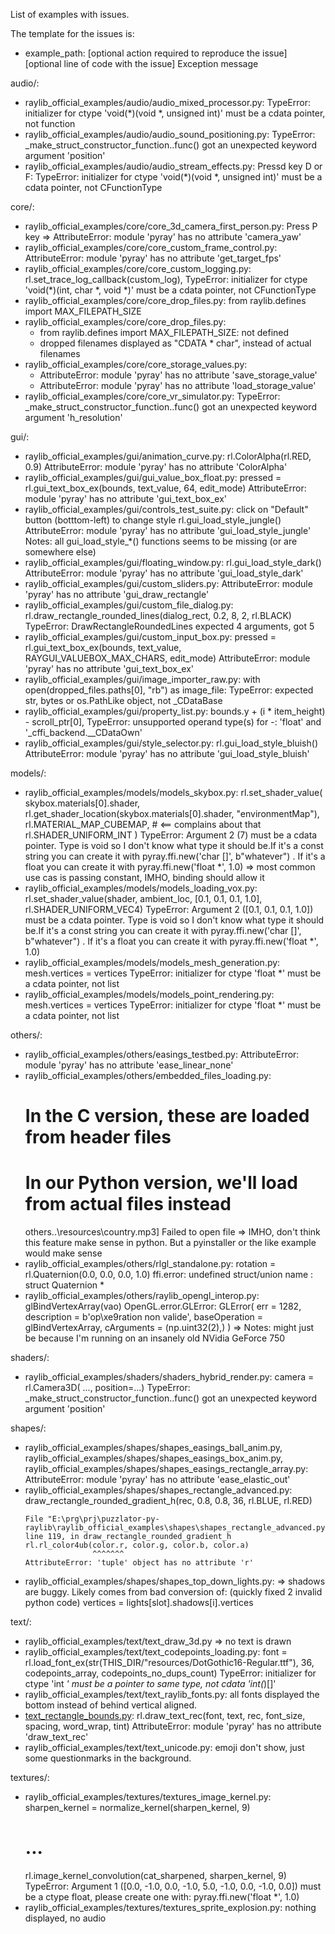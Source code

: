 List of examples with issues.

The template for the issues is:
- example_path: [optional action required to reproduce the issue]
  [optional line of code with the issue]
  Exception message


audio/:
- raylib_official_examples/audio/audio_mixed_processor.py: TypeError: initializer for ctype 'void(*)(void *, unsigned int)' must be a cdata pointer, not function
- raylib_official_examples/audio/audio_sound_positioning.py: TypeError: _make_struct_constructor_function.<locals>.func() got an unexpected keyword argument 'position'
- raylib_official_examples/audio/audio_stream_effects.py: Pressd key D or F: TypeError: initializer for ctype 'void(*)(void *, unsigned int)' must be a cdata pointer, not CFunctionType

 core/:
- raylib_official_examples/core/core_3d_camera_first_person.py: Press P key => AttributeError: module 'pyray' has no attribute 'camera_yaw'
- raylib_official_examples/core/core_custom_frame_control.py: AttributeError: module 'pyray' has no attribute 'get_target_fps'
- raylib_official_examples/core/core_custom_logging.py: rl.set_trace_log_callback(custom_log), TypeError: initializer for ctype 'void(*)(int, char *, void *)' must be a cdata pointer, not CFunctionType
- raylib_official_examples/core/core_drop_files.py: from raylib.defines import MAX_FILEPATH_SIZE
- raylib_official_examples/core/core_drop_files.py:
  - from raylib.defines import MAX_FILEPATH_SIZE: not defined  
  - dropped filenames displayed as "CDATA * char", instead of actual filenames
- raylib_official_examples/core/core_storage_values.py: 
  - AttributeError: module 'pyray' has no attribute 'save_storage_value'
  - AttributeError: module 'pyray' has no attribute 'load_storage_value'
- raylib_official_examples/core/core_vr_simulator.py: TypeError: _make_struct_constructor_function.<locals>.func() got an unexpected keyword argument 'h_resolution'

gui/:
- raylib_official_examples/gui/animation_curve.py:
  rl.ColorAlpha(rl.RED, 0.9)
  AttributeError: module 'pyray' has no attribute 'ColorAlpha'
- raylib_official_examples/gui/gui_value_box_float.py:
  pressed = rl.gui_text_box_ex(bounds, text_value, 64, edit_mode)
  AttributeError: module 'pyray' has no attribute 'gui_text_box_ex'
- raylib_official_examples/gui/controls_test_suite.py: click on "Default" button (botttom-left) to change style 
  rl.gui_load_style_jungle()
  AttributeError: module 'pyray' has no attribute 'gui_load_style_jungle'
  Notes: all gui_load_style_*() functions seems to be missing (or are somewhere else)
- raylib_official_examples/gui/floating_window.py:
  rl.gui_load_style_dark()
  AttributeError: module 'pyray' has no attribute 'gui_load_style_dark'
- raylib_official_examples/gui/custom_sliders.py:  AttributeError: module 'pyray' has no attribute 'gui_draw_rectangle'
- raylib_official_examples/gui/custom_file_dialog.py:
  rl.draw_rectangle_rounded_lines(dialog_rect, 0.2, 8, 2, rl.BLACK)
  TypeError: DrawRectangleRoundedLines expected 4 arguments, got 5
- raylib_official_examples/gui/custom_input_box.py:
  pressed = rl.gui_text_box_ex(bounds, text_value, RAYGUI_VALUEBOX_MAX_CHARS, edit_mode)
  AttributeError: module 'pyray' has no attribute 'gui_text_box_ex'
- raylib_official_examples/gui/image_importer_raw.py:
  with open(dropped_files.paths[0], "rb") as image_file:
  TypeError: expected str, bytes or os.PathLike object, not _CDataBase
- raylib_official_examples/gui/property_list.py:
  bounds.y + (i * item_height) - scroll_ptr[0],
  TypeError: unsupported operand type(s) for -: 'float' and '_cffi_backend.__CDataOwn'
- raylib_official_examples/gui/style_selector.py:
  rl.gui_load_style_bluish()
  AttributeError: module 'pyray' has no attribute 'gui_load_style_bluish'

models/:
- raylib_official_examples/models/models_skybox.py: 
  rl.set_shader_value(
        skybox.materials[0].shader, 
        rl.get_shader_location(skybox.materials[0].shader, "environmentMap"), 
        rl.MATERIAL_MAP_CUBEMAP,   # <== complains about that 
        rl.SHADER_UNIFORM_INT
    )
  TypeError: Argument 2 (7) must be a cdata pointer. Type is void so I don't know what type it should be.If it's a const string you can create it with pyray.ffi.new('char []', b"whatever") . If it's a float you can create it with pyray.ffi.new('float *', 1.0)
  => most common use cas is passing constant, IMHO, binding should allow it
- raylib_official_examples/models/models_loading_vox.py:
  rl.set_shader_value(shader, ambient_loc, [0.1, 0.1, 0.1, 1.0], rl.SHADER_UNIFORM_VEC4)
  TypeError: Argument 2 ([0.1, 0.1, 0.1, 1.0]) must be a cdata pointer. Type is void so I don't know what type it should be.If it's a const string you can create it with pyray.ffi.new('char []', b"whatever") . If it's a float you can create it with pyray.ffi.new('float *', 1.0)
- raylib_official_examples/models/models_mesh_generation.py:
  mesh.vertices = vertices
  TypeError: initializer for ctype 'float *' must be a cdata pointer, not list
- raylib_official_examples/models/models_point_rendering.py:
  mesh.vertices = vertices
  TypeError: initializer for ctype 'float *' must be a cdata pointer, not list

others/:
- raylib_official_examples/others/easings_testbed.py: AttributeError: module 'pyray' has no attribute 'ease_linear_none'
- raylib_official_examples/others/embedded_files_loading.py: 
  # In the C version, these are loaded from header files
  # In our Python version, we'll load from actual files instead
  others\..\resources\country.mp3] Failed to open file
  => IMHO, don't think this feature make sense in python. But a pyinstaller or the like example would make sense
- raylib_official_examples/others/rlgl_standalone.py:
  rotation = rl.Quaternion(0.0, 0.0, 0.0, 1.0)
  ffi.error: undefined struct/union name : struct Quaternion *
- raylib_official_examples/others/raylib_opengl_interop.py:
  glBindVertexArray(vao)
  OpenGL.error.GLError: GLError(
	err = 1282,
	description = b'op\xe9ration non valide',
	baseOperation = glBindVertexArray,
	cArguments = (np.uint32(2),)
  )
  => Notes: might just be because I'm running on an insanely old NVidia GeForce 750

shaders/:
- raylib_official_examples/shaders/shaders_hybrid_render.py:
  camera = rl.Camera3D( ..., position=...) 
  TypeError: _make_struct_constructor_function.<locals>.func() got an unexpected keyword argument 'position'

shapes/:
- raylib_official_examples/shapes/shapes_easings_ball_anim.py,
  raylib_official_examples/shapes/shapes_easings_box_anim.py,
  raylib_official_examples/shapes/shapes_easings_rectangle_array.py:
  AttributeError: module 'pyray' has no attribute 'ease_elastic_out'
- raylib_official_examples/shapes/shapes_rectangle_advanced.py:
    draw_rectangle_rounded_gradient_h(rec, 0.8, 0.8, 36, rl.BLUE, rl.RED)
    ~~~~~~~~~~~~~~~~~~~~~~~~~~~~~~~~~^^^^^^^^^^^^^^^^^^^^^^^^^^^^^^^^^^^^
  File "E:\prg\prj\puzzlator-py-raylib\raylib_official_examples\shapes\shapes_rectangle_advanced.py", line 119, in draw_rectangle_rounded_gradient_h
    rl.rl_color4ub(color.r, color.g, color.b, color.a)
                   ^^^^^^^
  AttributeError: 'tuple' object has no attribute 'r'
- raylib_official_examples/shapes/shapes_top_down_lights.py:
  => shadows are buggy. Likely comes from bad conversion of: (quickly fixed 2 invalid python code)
  vertices = lights[slot].shadows[i].vertices

text/:
- raylib_official_examples/text/text_draw_3d.py
  => no text is drawn
- raylib_official_examples/text/text_codepoints_loading.py:
  font = rl.load_font_ex(str(THIS_DIR/"resources/DotGothic16-Regular.ttf"), 36, codepoints_array, codepoints_no_dups_count)
  TypeError: initializer for ctype 'int *' must be a pointer to same type, not cdata 'int(*)[]'
- raylib_official_examples/text/text_raylib_fonts.py: all fonts displayed the bottom instead of behind vertical aligned.
- [text_rectangle_bounds.py](text/text_rectangle_bounds.py):
  rl.draw_text_rec(font, text, rec, font_size, spacing, word_wrap, tint)
  AttributeError: module 'pyray' has no attribute 'draw_text_rec'
- raylib_official_examples/text/text_unicode.py:
  emoji don't show, just some questionmarks in the background. 

textures/:
- raylib_official_examples/textures/textures_image_kernel.py:
  sharpen_kernel = normalize_kernel(sharpen_kernel, 9)
  # ...
  rl.image_kernel_convolution(cat_sharpened, sharpen_kernel, 9)
  TypeError: Argument 1 ([0.0, -1.0, 0.0, -1.0, 5.0, -1.0, 0.0, -1.0, 0.0]) must be a ctype float, please create one with: pyray.ffi.new('float *', 1.0)
- raylib_official_examples/textures/textures_sprite_explosion.py: nothing displayed, no audio
